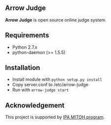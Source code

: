 ## Arrow Judge

**Arrow Judge** is open source online judge system.

## Requirements
 * Python 2.7.x
 * python-daemon (>= 1.5.5)

## Installation
 * Install module with `python setup.py install`
 * Copy server.conf to /etc/arrow-judge
 * Run with `arrow-judge start`

## Acknowledgement
This project is supported by [IPA MITOH program](http://www.ipa.go.jp/english/humandev/third.html).
